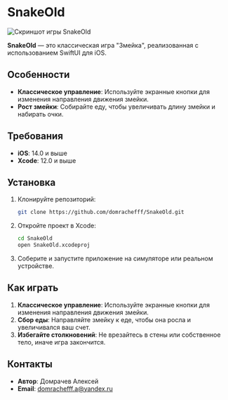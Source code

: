 # SnakeOld

![Скриншот игры SnakeOld](Screenshots/screenshot.png)

**SnakeOld** — это классическая игра "Змейка", реализованная с использованием SwiftUI для iOS.

## Особенности

- **Классическое управление**: Используйте экранные кнопки для изменения направления движения змейки.
- **Рост змейки**: Собирайте еду, чтобы увеличивать длину змейки и набирать очки.

## Требования

- **iOS**: 14.0 и выше
- **Xcode**: 12.0 и выше

## Установка

1. Клонируйте репозиторий:

   ```bash
   git clone https://github.com/domrachefff/SnakeOld.git
   ```

2. Откройте проект в Xcode:

   ```bash
   cd SnakeOld
   open SnakeOld.xcodeproj
   ```

3. Соберите и запустите приложение на симуляторе или реальном устройстве.

## Как играть

1. **Классическое управление**: Используйте экранные кнопки для изменения направления движения змейки.
2. **Сбор еды**: Направляйте змейку к еде, чтобы она росла и увеличивался ваш счет.
3. **Избегайте столкновений**: Не врезайтесь в стены или собственное тело, иначе игра закончится.

## Контакты

- **Автор**: Домрачев Алексей
- **Email**: domrachefff.a@yandex.ru
